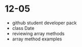 # 12-05

- github student developer pack
- class Date
- reviewing array methods
- array method examples